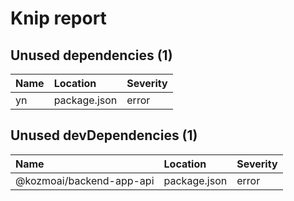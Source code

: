# Knip report

## Unused dependencies (1)

| Name | Location     | Severity |
| :- | :----------- | :------- |
| yn | package.json | error    |

## Unused devDependencies (1)

| Name                       | Location     | Severity |
| :------------------------- | :----------- | :------- |
| @kozmoai/backend-app-api | package.json | error    |

